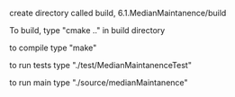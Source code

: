 create directory called build, 6.1.MedianMaintanence/build

To build, type "cmake .." in build directory

to compile type "make"

to run tests type "./test/MedianMaintanenceTest"

to run main type "./source/medianMaintanence"